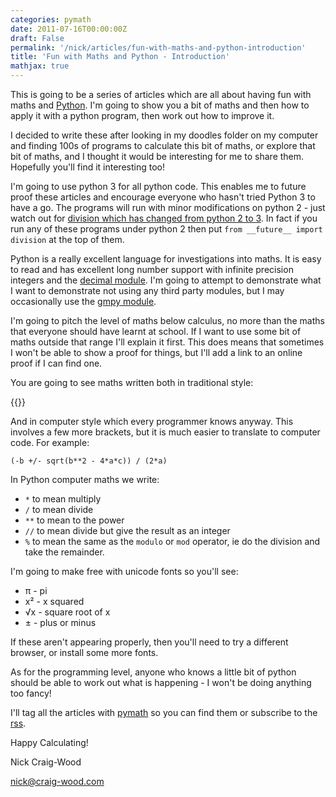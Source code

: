 ```yaml
---
categories: pymath
date: 2011-07-16T00:00:00Z
draft: False
permalink: '/nick/articles/fun-with-maths-and-python-introduction'
title: 'Fun with Maths and Python - Introduction'
mathjax: true
---
```


This is going to be a series of articles which are all about having fun
with maths and [Python](http://www.python.org/). I'm going to show you
a bit of maths and then how to apply it with a python program, then work
out how to improve it.

I decided to write these after looking in my doodles folder on my
computer and finding 100s of programs to calculate this bit of maths, or
explore that bit of maths, and I thought it would be interesting for me
to share them. Hopefully you'll find it interesting too!

I'm going to use python 3 for all python code. This enables me to
future proof these articles and encourage everyone who hasn't tried
Python 3 to have a go. The programs will run with minor modifications on
python 2 - just watch out for [division which has changed from python 2
to 3](http://www.python.org/dev/peps/pep-0238/). In fact if you run any
of these programs under python 2 then put
`from __future__ import division` at the top of them.

Python is a really excellent language for investigations into maths. It
is easy to read and has excellent long number support with infinite
precision integers and the [decimal
module](http://docs.python.org/library/decimal.html). I'm going to
attempt to demonstrate what I want to demonstrate not using any third
party modules, but I may occasionally use the [gmpy
module](https://code.google.com/p/gmpy/).

I'm going to pitch the level of maths below calculus, no more than the
maths that everyone should have learnt at school. If I want to use some
bit of maths outside that range I'll explain it first. This does means
that sometimes I won't be able to show a proof for things, but I'll
add a link to an online proof if I can find one.

You are going to see maths written both in traditional style:

{{<math>}}
x=\frac{-b \pm \sqrt {b^2-4ac}}{2a}
{{</math>}}

And in computer style which every programmer knows anyway. This involves
a few more brackets, but it is much easier to translate to computer
code. For example:

    (-b +/- sqrt(b**2 - 4*a*c)) / (2*a)

In Python computer maths we write:

-   `*` to mean multiply
-   `/` to mean divide
-   `**` to mean to the power
-   `//` to mean divide but give the result as an integer
-   `%` to mean the same as the `modulo` or `mod` operator, ie do the division and take the remainder.

I'm going to make free with unicode fonts so you'll see:

-   π - pi
-   x² - x squared
-   √x - square root of x
-   ± - plus or minus

If these aren't appearing properly, then you'll need to try a
different browser, or install some more fonts.

As for the programming level, anyone who knows a little bit of python
should be able to work out what is happening - I won't be doing
anything too fancy!

I'll tag all the articles with
[pymath](/nick/articles/category/pymath/) so you can find them or
subscribe to the [rss](/nick/articles/category/pymath/feed).

Happy Calculating!

Nick Craig-Wood

<nick@craig-wood.com>
